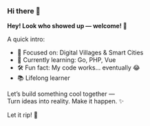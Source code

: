 ### Hi there 👋

**Hey! Look who showed up — welcome! 🎉**

A quick intro:

- 🎯 Focused on: Digital Villages & Smart Cities 
- 🌱 Currently learning: Go, PHP, Vue
- 🛠️ Fun fact: My code works… eventually 😂
- 📚 Lifelong learner

Let’s build something cool together —  
Turn ideas into reality. Make it happen. ✨

Let it rip! 🚀
